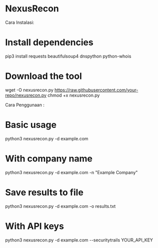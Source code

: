# NexusRecon
Cara Instalasi:

# Install dependencies
pip3 install requests beautifulsoup4 dnspython python-whois

# Download the tool
wget -O nexusrecon.py https://raw.githubusercontent.com/your-repo/nexusrecon.py
chmod +x nexusrecon.py

Cara Penggunaan : 

# Basic usage
python3 nexusrecon.py -d example.com

# With company name
python3 nexusrecon.py -d example.com -n "Example Company"

# Save results to file
python3 nexusrecon.py -d example.com -o results.txt

# With API keys
python3 nexusrecon.py -d example.com --securitytrails YOUR_API_KEY

